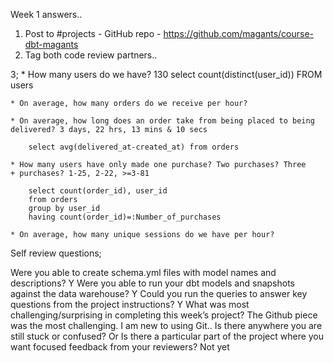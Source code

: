 Week 1 answers..

1. Post to #projects - GitHub repo - https://github.com/magants/course-dbt-magants
2. Tag both code review partners..

3;
    * How many users do we have? 130
        select count(distinct(user_id)) FROM users 

    * On average, how many orders do we receive per hour?

    * On average, how long does an order take from being placed to being delivered? 3 days, 22 hrs, 13 mins & 10 secs

        select avg(delivered_at-created_at) from orders

    * How many users have only made one purchase? Two purchases? Three
    + purchases? 1-25, 2-22, >=3-81

        select count(order_id), user_id
        from orders
        group by user_id
        having count(order_id)=:Number_of_purchases

    * On average, how many unique sessions do we have per hour?

 
Self review questions;

Were you able to create schema.yml files with model names and descriptions? Y
Were you able to run your dbt models and snapshots against the data warehouse? Y
Could you run the queries to answer key questions from the project instructions? Y
What was most challenging/surprising in completing this week’s project? The Github piece was the most challenging. I am new to using Git..
Is there anywhere you are still stuck or confused? Or Is there a particular part of the project where you want focused feedback from your reviewers? Not yet